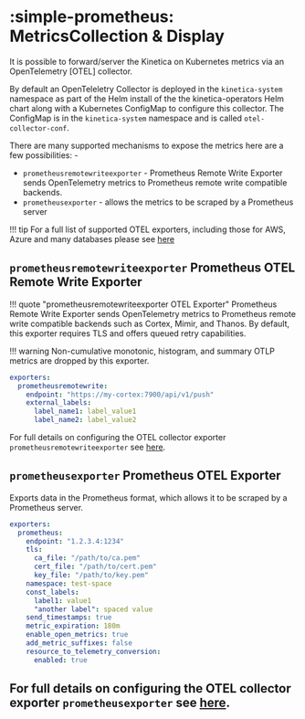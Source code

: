 # :simple-prometheus: MetricsCollection & Display

It is possible to forward/server the Kinetica on Kubernetes metrics via an OpenTelemetry [OTEL] collector. 

By default an OpenTeleletry Collector is deployed in the `kinetica-system` namespace as part of the Helm install of the
the kinetica-operators Helm chart along with a Kubernetes ConfigMap to configure this collector. The ConfigMap is in the 
`kinetica-system` namespace and is called `otel-collector-conf`.

There are many supported mechanisms to expose the metrics here are a few possibilities: -

* `prometheusremotewriteexporter` - Prometheus Remote Write Exporter sends OpenTelemetry metrics to Prometheus remote write compatible backends.
* `prometheusexporter` - allows the metrics to be scraped by a Prometheus server

!!! tip
    For a full list of supported OTEL exporters, including those for AWS, Azure and many databases please 
    see [here](https://github.com/open-telemetry/opentelemetry-collector-contrib/tree/main/exporter)

## `prometheusremotewriteexporter` Prometheus OTEL Remote Write Exporter

!!! quote "prometheusremotewriteexporter OTEL Exporter"
    Prometheus Remote Write Exporter sends OpenTelemetry metrics to Prometheus remote write compatible backends 
    such as Cortex, Mimir, and Thanos. By default, this exporter requires TLS and offers queued retry capabilities.

!!! warning
    Non-cumulative monotonic, histogram, and summary OTLP metrics are dropped by this exporter.

```yaml title="Example Configuration"
exporters:
  prometheusremotewrite:
    endpoint: "https://my-cortex:7900/api/v1/push"
    external_labels:
      label_name1: label_value1
      label_name2: label_value2
```

For full details on configuring the OTEL collector exporter `prometheusremotewriteexporter` 
see [here](https://github.com/open-telemetry/opentelemetry-collector-contrib/tree/main/exporter/prometheusremotewriteexporter).

## `prometheusexporter` Prometheus OTEL Exporter

Exports data in the Prometheus format, which allows it to be scraped by a Prometheus server.

```yaml title="Example Configuration"
exporters:
  prometheus:
    endpoint: "1.2.3.4:1234"
    tls:
      ca_file: "/path/to/ca.pem"
      cert_file: "/path/to/cert.pem"
      key_file: "/path/to/key.pem"
    namespace: test-space
    const_labels:
      label1: value1
      "another label": spaced value
    send_timestamps: true
    metric_expiration: 180m
    enable_open_metrics: true
    add_metric_suffixes: false
    resource_to_telemetry_conversion:
      enabled: true
```

For full details on configuring the OTEL collector exporter `prometheusexporter`
see [here](https://github.com/open-telemetry/opentelemetry-collector-contrib/tree/main/exporter/prometheusexporter).
---
